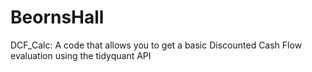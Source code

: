 # BeornsHall

DCF_Calc: A code that allows you to get a basic Discounted Cash Flow evaluation using the tidyquant API
